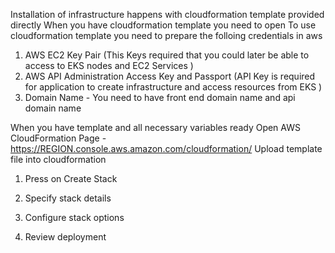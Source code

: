 Installation of infrastructure happens with cloudformation template provided directly 
When you have cloudformation template you need to open To use cloudformation template you need to prepare the folloing credentials in aws 

1. AWS EC2 Key Pair (This Keys required that you could later be able to access to EKS nodes and EC2 Services ) 
2. AWS API Administration Access Key  and Passport  (API Key is required for application to create infrastructure and access resources from EKS  )
3. Domain Name - You need to have front end domain name and api domain name 

When you have  template and all necessary variables ready 
Open AWS CloudFormation Page  - https://REGION.console.aws.amazon.com/cloudformation/ 
Upload template file into cloudformation 

1. Press on Create Stack 

2. Specify stack details 
3. Configure stack options
4. Review deployment
